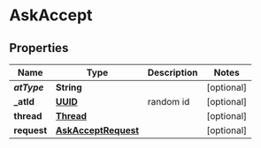 # AskAccept

## Properties
Name | Type | Description | Notes
------------ | ------------- | ------------- | -------------
**_atType_** | **String** |  |  [optional]
**_atId** | [**UUID**](UUID.md) | random id |  [optional]
**thread** | [**Thread**](Thread.md) |  |  [optional]
**request** | [**AskAcceptRequest**](AskAcceptRequest.md) |  |  [optional]
